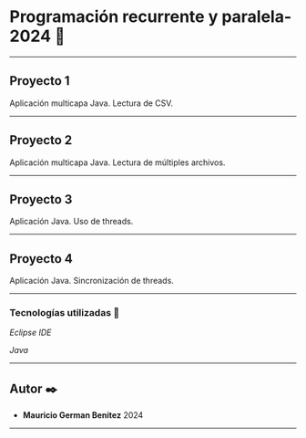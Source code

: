 # Programación recurrente y paralela-2024 🎏

---

## Proyecto 1
Aplicación multicapa Java.
Lectura de CSV.

---

## Proyecto 2
Aplicación multicapa Java.
Lectura de múltiples archivos.

---

## Proyecto 3
Aplicación Java.
Uso de threads.

---

## Proyecto 4
Aplicación Java.
Sincronización de threads.

---

### Tecnologías utilizadas 🔧

_Eclipse IDE_

_Java_

---

## Autor ✒️

* **Mauricio German Benitez** 
2024

---

